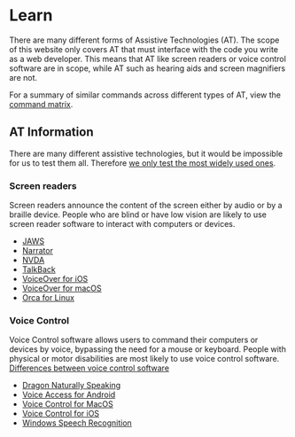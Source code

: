 # Learn

There are many different forms of Assistive Technologies (AT). The scope of this website only covers AT that must interface with the code you write as a web developer. This means that AT like screen readers or voice control software are in scope, while AT such as hearing aids and screen magnifiers are not.

For a summary of similar commands across different types of AT, view the [command matrix](/learn/commands).

## AT Information

There are many different assistive technologies, but it would be impossible for us to test them all. Therefore [we only test the most widely used ones](/faq#what-assistive-technologies-are-in-scope%3F).

### Screen readers

Screen readers announce the content of the screen either by audio or by a braille device. People who are blind or have low vision are likely to use screen reader software to interact with computers or devices.

* [JAWS](/learn/at/jaws)
* [Narrator](/learn/at/narrator)
* [NVDA](/learn/at/nvda)
* [TalkBack](/learn/at/talkback)
* [VoiceOver for iOS](/learn/at/vo_ios)
* [VoiceOver for macOS](/learn/at/vo_macos)
* [Orca for Linux](/learn/at/orca)

### Voice Control

Voice Control software allows users to command their computers or devices by voice, bypassing the need for a mouse or keyboard. People with physical or motor disabilities are most likely to use voice control software. [Differences between voice control software](/learn/vc_differences)

* [Dragon Naturally Speaking](/learn/at/dragon)
* [Voice Access for Android](/learn/at/va_and)
* [Voice Control for MacOS](/learn/at/vc_macos)
* [Voice Control for iOS](/learn/at/vc_ios)
* [Windows Speech Recognition](/learn/at/wsr)


